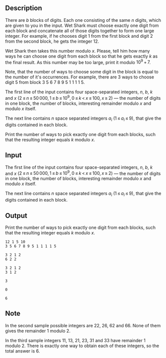 ## Description

<div><p>There are <span class="tex-span"><i>b</i></span> blocks of digits. Each one consisting of the same <span class="tex-span"><i>n</i></span> digits, which are given to you in the input. Wet Shark must choose <span class="tex-font-style-bf">exactly one</span> digit from each block and concatenate all of those digits together to form one large integer. For example, if he chooses digit <span class="tex-span">1</span> from the first block and digit <span class="tex-span">2</span> from the second block, he gets the integer <span class="tex-span">12</span>. </p><p>Wet Shark then takes this number modulo <span class="tex-span"><i>x</i></span>. Please, tell him how many ways he can choose one digit from each block so that he gets exactly <span class="tex-span"><i>k</i></span> as the final result. As this number may be too large, print it modulo <span class="tex-span">10<sup class="upper-index">9</sup> + 7</span>.</p><p>Note, that the number of ways to choose some digit in the block is equal to the number of it's occurrences. For example, there are <span class="tex-span">3</span> ways to choose digit <span class="tex-span">5</span> from block <span class="tex-font-style-tt">3 5 6 7 8 9 5 1 1 1 1 5</span>.</p></div><div class="input-specification"><p>The first line of the input contains four space-separated integers, <span class="tex-span"><i>n</i></span>, <span class="tex-span"><i>b</i></span>, <span class="tex-span"><i>k</i></span> and <span class="tex-span"><i>x</i></span> (<span class="tex-span">2 ≤ <i>n</i> ≤ 50 000, 1 ≤ <i>b</i> ≤ 10<sup class="upper-index">9</sup>, 0 ≤ <i>k</i> &lt; <i>x</i> ≤ 100, <i>x</i> ≥ 2</span>)&nbsp;— the number of digits in one block, the number of blocks, interesting remainder modulo <span class="tex-span"><i>x</i></span> and modulo <span class="tex-span"><i>x</i></span> itself.</p><p>The next line contains <span class="tex-span"><i>n</i></span> space separated integers <span class="tex-span"><i>a</i><sub class="lower-index"><i>i</i></sub></span> (<span class="tex-span">1 ≤ <i>a</i><sub class="lower-index"><i>i</i></sub> ≤ 9</span>), that give the digits contained in each block.</p></div><div class="output-specification"><p>Print the number of ways to pick exactly one digit from each blocks, such that the resulting integer equals <span class="tex-span"><i>k</i></span> modulo <span class="tex-span"><i>x</i></span>.</p></div>

## Input

<p>The first line of the input contains four space-separated integers, <span class="tex-span"><i>n</i></span>, <span class="tex-span"><i>b</i></span>, <span class="tex-span"><i>k</i></span> and <span class="tex-span"><i>x</i></span> (<span class="tex-span">2 ≤ <i>n</i> ≤ 50 000, 1 ≤ <i>b</i> ≤ 10<sup class="upper-index">9</sup>, 0 ≤ <i>k</i> &lt; <i>x</i> ≤ 100, <i>x</i> ≥ 2</span>)&nbsp;— the number of digits in one block, the number of blocks, interesting remainder modulo <span class="tex-span"><i>x</i></span> and modulo <span class="tex-span"><i>x</i></span> itself.</p><p>The next line contains <span class="tex-span"><i>n</i></span> space separated integers <span class="tex-span"><i>a</i><sub class="lower-index"><i>i</i></sub></span> (<span class="tex-span">1 ≤ <i>a</i><sub class="lower-index"><i>i</i></sub> ≤ 9</span>), that give the digits contained in each block.</p>

## Output

<p>Print the number of ways to pick exactly one digit from each blocks, such that the resulting integer equals <span class="tex-span"><i>k</i></span> modulo <span class="tex-span"><i>x</i></span>.</p>





```input1
12 1 5 10
3 5 6 7 8 9 5 1 1 1 1 5

```




```input2
3 2 1 2
6 2 2

```




```input3
3 2 1 2
3 1 2

```




```output1
3

```




```output2
0

```




```output3
6

```



## Note

<p>In the second sample possible integers are <span class="tex-span">22</span>, <span class="tex-span">26</span>, <span class="tex-span">62</span> and <span class="tex-span">66</span>. None of them gives the remainder <span class="tex-span">1</span> modulo <span class="tex-span">2</span>.</p><p>In the third sample integers <span class="tex-span">11</span>, <span class="tex-span">13</span>, <span class="tex-span">21</span>, <span class="tex-span">23</span>, <span class="tex-span">31</span> and <span class="tex-span">33</span> have remainder <span class="tex-span">1</span> modulo <span class="tex-span">2</span>. There is exactly one way to obtain each of these integers, so the total answer is <span class="tex-span">6</span>.</p>
